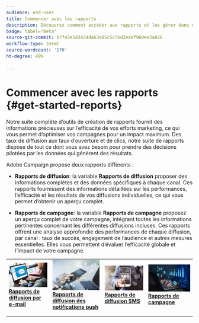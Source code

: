 ```yaml
---
audience: end-user
title: Commencer avec les rapports
description: Découvrez comment accéder aux rapports et les gérer dans Campaign Web.
badge: label="Beta"
source-git-commit: b7f43e5d3434da63a05c5c76d2edef960ee3a826
workflow-type: tm+mt
source-wordcount: '176'
ht-degree: 49%

---
```


# Commencer avec les rapports {#get-started-reports}

Notre suite complète d’outils de création de rapports fournit des informations précieuses sur l’efficacité de vos efforts marketing, ce qui vous permet d’optimiser vos campagnes pour un impact maximum. Des taux de diffusion aux taux d’ouverture et de clics, notre suite de rapports dispose de tout ce dont vous avez besoin pour prendre des décisions pilotées par les données qui génèrent des résultats.

Adobe Campaign propose deux rapports différents :

* **Rapports de diffusion**: la variable **Rapports de diffusion** proposer des informations complètes et des données spécifiques à chaque canal. Ces rapports fournissent des informations détaillées sur les performances, l’efficacité et les résultats de vos diffusions individuelles, ce qui vous permet d’obtenir un aperçu complet.

* **Rapports de campagne**: la variable **Rapports de campagne** proposez un aperçu complet de votre campagne, intégrant toutes les informations pertinentes concernant les différentes diffusions incluses. Ces rapports offrent une analyse approfondie des performances de chaque diffusion, par canal : taux de succès, engagement de l’audience et autres mesures essentielles. Elles vous permettent d’évaluer l’efficacité globale et l’impact de votre campagne.


<table style="table-layout:fixed"><tr style="border: 0;">
<td>
<a href="email-report.md">
<img alt="Lead" src="assets/do-not-localize/email_report.jpeg">
</a>
<div><a href="email-report.md"><strong>Rapports de diffusion par e-mail</strong>
</div>
<p>
</td>
<td>
<a href="push-report.md">
<img alt="Peu fréquent" src="assets/do-not-localize/push_report.jpeg">
</a>
<div>
<a href="push-report.md"><strong> Rapports de diffusion des notifications push<strong></strong></a>
</div>
<p></td>
<td>
<a href="sms-report.md">
<img alt="Validation" src="assets/do-not-localize/sms_report.png">
</a>
<div>
<a href="sms-report.md"><strong> Rapports de diffusion SMS</strong></a>
</div>
<p>
</td>
<td>
<a href="campaign-reports.md">
<img alt="Validation" src="assets/do-not-localize/campaign_report.jpeg">
</a>
<div>
<a href="campaign-reports.md"><strong>Rapports de campagne</strong></a>
</div>
<p>
</td>
</tr></table>
